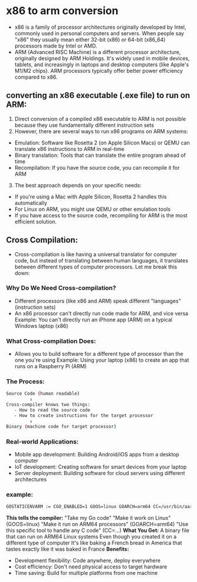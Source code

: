 # x86 to arm conversion
- x86 is a family of processor architectures originally developed by Intel, commonly used in personal computers and servers. When people say "x86" they usually mean either 32-bit (x86) or 64-bit (x86_64) processors made by Intel or AMD.
- ARM (Advanced RISC Machine) is a different processor architecture, originally designed by ARM Holdings. It's widely used in mobile devices, tablets, and increasingly in laptops and desktop computers (like Apple's M1/M2 chips). ARM processors typically offer better power efficiency compared to x86.
## converting an x86 executable (.exe file) to run on ARM:
1. Direct conversion of a compiled x86 executable to ARM is not possible because they use fundamentally different instruction sets
2. However, there are several ways to run x86 programs on ARM systems:
  - Emulation: Software like Rosetta 2 (on Apple Silicon Macs) or QEMU can translate x86 instructions to ARM in real-time
  - Binary translation: Tools that can translate the entire program ahead of time
  - Recompilation: If you have the source code, you can recompile it for ARM
3. The best approach depends on your specific needs:
- If you're using a Mac with Apple Silicon, Rosetta 2 handles this automatically
- For Linux on ARM, you might use QEMU or other emulation tools
- If you have access to the source code, recompiling for ARM is the most efficient solution.
## Cross Compilation:
- Cross-compilation is like having a universal translator for computer code, but instead of translating between human languages, it translates between different types of computer processors. Let me break this down:
### Why Do We Need Cross-compilation?
- Different processors (like x86 and ARM) speak different "languages" (instruction sets)
- An x86 processor can't directly run code made for ARM, and vice versa
Example: You can't directly run an iPhone app (ARM) on a typical Windows laptop (x86)



### What Cross-compilation Does:
- Allows you to build software for a different type of processor than the one you're using
Example: Using your laptop (x86) to create an app that runs on a Raspberry Pi (ARM)

### The Process:
```bash
Source Code (human readable)
         ↓
Cross-compiler knows two things:
   - How to read the source code
   - How to create instructions for the target processor
         ↓
Binary (machine code for target processor)
```
### Real-world Applications:
- Mobile app development: Building Android/iOS apps from a desktop computer
- IoT development: Creating software for smart devices from your laptop
- Server deployment: Building software for cloud servers using different architectures

### example:
```bash
GOSTATICENVARM := CGO_ENABLED=1 GOOS=linux GOARCH=arm64 CC=/usr/bin/aarch64-linux-gnu-gcc-12
```
**This tells the compiler:**
"Take my Go code"
"Make it work on Linux" (GOOS=linux)
"Make it run on ARM64 processors" (GOARCH=arm64)
"Use this specific tool to handle any C code" (CC=...)
**What You Get:**
A binary file that can run on ARM64 Linux systems
Even though you created it on a different type of computer
It's like baking a French bread in America that tastes exactly like it was baked in France
**Benefits:**
- Development flexibility: Code anywhere, deploy everywhere
- Cost efficiency: Don't need physical access to target hardware
- Time saving: Build for multiple platforms from one machine
